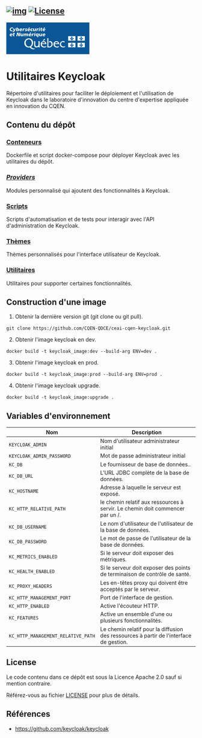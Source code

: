 <!-- ENTETE -->
[![img](https://img.shields.io/badge/Cycle%20de%20Vie-Phase%20D%C3%A9couverte-339999)](https://www.quebec.ca/gouv/politiques-orientations/vitrine-numeriqc/accompagnement-des-organismes-publics/demarche-conception-services-numeriques)
[![License](https://img.shields.io/badge/Licence-Apache_2.0-blue)](LICENSE)
---
![Logo MCN](https://github.com/CQEN-QDCE/.github/blob/main/images/mcn.png?raw=true)
<!-- FIN ENTETE -->

<!-- PROJET -->
# Utilitaires Keycloak

Répertoire d'utilitaires pour faciliter le déploiement et l'utilisation de Keycloak dans le laboratoire d'innovation du centre d'expertise appliquée en innovation du CQEN.

## Contenu du dépôt

### [Conteneurs](./container)
Dockerfile et script docker-compose pour déployer Keycloak avec les utilitaires du dépôt.

### [*Providers*](./providers/)
Modules personnalisé qui ajoutent des fonctionnalités à Keycloak.

### [Scripts](./scripts/)
Scripts d'automatisation et de tests pour interagir avec l'API d'administration de Keycloak.

### [Thèmes](./themes/)
Thèmes personnalisés pour l'interface utilisateur de Keycloak.

### [Utilitaires](./utils/)
Utilitaires pour supporter certaines fonctionnalités.

## Construction d'une image

1. Obtenir la dernière version git (git clone ou git pull).

```
git clone https://github.com/CQEN-QDCE/ceai-cqen-keycloak.git
```
2. Obtenir l'image keycloak en dev.

```
docker build -t keycloak_image:dev --build-arg ENV=dev .
```
3. Obtenir l'image keycloak en prod.

```
docker build -t keycloak_image:prod --build-arg ENV=prod .
```
4. Obtenir l'image keycloak upgrade.

```
docker build -t keycloak_image:upgrade .
```

## Variables d'environnement

| Nom                           | Description                                                   |
| ----------------------------  | ------------------------------------------------------------- |
| `KEYCLOAK_ADMIN`              | Nom d'utilisateur administrateur initial                                 |
| `KEYCLOAK_ADMIN_PASSWORD`     | Mot de passe administrateur initial
| `KC_DB`                       | Le fournisseur de base de données..
| `KC_DB_URL`                   | L'URL JDBC complète de la base de données.
| `KC_HOSTNAME`                 | Adresse à laquelle le serveur est exposé.
| `KC_HTTP_RELATIVE_PATH`       | le chemin relatif aux ressources à servir. Le chemin doit commencer par un /.
| `KC_DB_USERNAME`              | Le nom d'utilisateur de l'utilisateur de la base de données. 
| `KC_DB_PASSWORD`              | Le mot de passe de l'utilisateur de la base de données.
| `KC_METRICS_ENABLED`          | Si le serveur doit exposer des métriques.
| `KC_HEALTH_ENABLED`           | Si le serveur doit exposer des points de terminaison de contrôle de santé.
| `KC_PROXY_HEADERS`            | Les en-têtes proxy qui doivent être acceptés par le serveur.
| `KC_HTTP_MANAGEMENT_PORT`     | Port de l'interface de gestion.
| `KC_HTTP_ENABLED`             | Active l'écouteur HTTP.
| `KC_FEATURES`                 | Active un ensemble d'une ou plusieurs fonctionnalités.
| `KC_HTTP_MANAGEMENT_RELATIVE_PATH` | Le chemin relatif pour la diffusion des ressources à partir de l'interface de gestion.


## License

Le code contenu dans ce dépôt est sous la Licence Apache 2.0 sauf si mention contraire.

Référez-vous au fichier [LICENSE](LICENSE) pour plus de détails.

## Références

* https://github.com/keycloak/keycloak